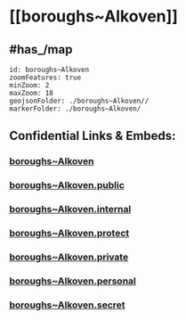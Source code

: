 # [[boroughs~Alkoven]] 


## #has_/map  



```leaflet
id: boroughs~Alkoven
zoomFeatures: true 
minZoom: 2 
maxZoom: 18
geojsonFolder: ./boroughs~Alkoven//
markerFolder: ./boroughs~Alkoven/
```


## Confidential Links & Embeds: 

### [boroughs~Alkoven](/_Standards/Earth/Continent/Europe/Europe~Central/Austria/Austrias_States/Oberösterreich/counties~OÖ/Eferding/cities~Eferding/Alkoven/boroughs~Alkoven.md) 

### [boroughs~Alkoven.public](/_public/Earth/Continent/Europe/Europe~Central/Austria/Austrias_States/Oberösterreich/counties~OÖ/Eferding/cities~Eferding/Alkoven/boroughs~Alkoven.public.md) 

### [boroughs~Alkoven.internal](/_internal/Earth/Continent/Europe/Europe~Central/Austria/Austrias_States/Oberösterreich/counties~OÖ/Eferding/cities~Eferding/Alkoven/boroughs~Alkoven.internal.md) 

### [boroughs~Alkoven.protect](/_protect/Earth/Continent/Europe/Europe~Central/Austria/Austrias_States/Oberösterreich/counties~OÖ/Eferding/cities~Eferding/Alkoven/boroughs~Alkoven.protect.md) 

### [boroughs~Alkoven.private](/_private/Earth/Continent/Europe/Europe~Central/Austria/Austrias_States/Oberösterreich/counties~OÖ/Eferding/cities~Eferding/Alkoven/boroughs~Alkoven.private.md) 

### [boroughs~Alkoven.personal](/_personal/Earth/Continent/Europe/Europe~Central/Austria/Austrias_States/Oberösterreich/counties~OÖ/Eferding/cities~Eferding/Alkoven/boroughs~Alkoven.personal.md) 

### [boroughs~Alkoven.secret](/_secret/Earth/Continent/Europe/Europe~Central/Austria/Austrias_States/Oberösterreich/counties~OÖ/Eferding/cities~Eferding/Alkoven/boroughs~Alkoven.secret.md)

